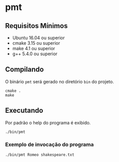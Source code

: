 # pmt

## Requisitos Mínimos

- Ubuntu 16.04 ou superior
- cmake 3.15 ou superior
- make 4.1 ou superior
- g++ 5.4.0 ou superior

## Compilando

O binário `pmt` será gerado no diretório `bin` do projeto.

```
cmake .
make
```

## Executando

Por padrão o help do programa é exibido.

```
./bin/pmt
```

### Exemplo de invocação do programa

```
./bin/pmt Romeo shakespeare.txt
```
